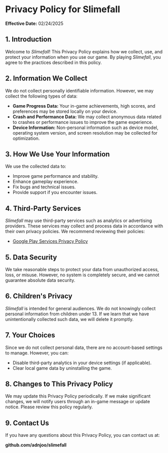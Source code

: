 # Privacy Policy for Slimefall

**Effective Date:** 02/24/2025

## 1. Introduction
Welcome to *Slimefall*! This Privacy Policy explains how we collect, use, and protect your 
information when you use our game. By playing *Slimefall*, you agree to the practices described in 
this policy.

## 2. Information We Collect
We do not collect personally identifiable information. However, we may collect the following types 
of data:

- **Game Progress Data:** Your in-game achievements, high scores, and preferences may be stored 
locally on your device.
- **Crash and Performance Data:** We may collect anonymous data related to crashes or performance 
issues to improve the game experience.
- **Device Information:** Non-personal information such as device model, operating system version, 
and screen resolution may be collected for optimization.

## 3. How We Use Your Information
We use the collected data to:

- Improve game performance and stability.
- Enhance gameplay experience.
- Fix bugs and technical issues.
- Provide support if you encounter issues.

## 4. Third-Party Services
*Slimefall* may use third-party services such as analytics or advertising providers. These 
services may collect and process data in accordance with their own privacy policies. We recommend 
reviewing their policies:

- [Google Play Services Privacy Policy](https://policies.google.com/privacy)

## 5. Data Security
We take reasonable steps to protect your data from unauthorized access, loss, or misuse. However, 
no system is completely secure, and we cannot guarantee absolute data security.

## 6. Children's Privacy
*Slimefall* is intended for general audiences. We do not knowingly collect personal information 
from children under 13. If we learn that we have unintentionally collected such data, we will 
delete it promptly.

## 7. Your Choices
Since we do not collect personal data, there are no account-based settings to manage. However, you 
can:

- Disable third-party analytics in your device settings (if applicable).
- Clear local game data by uninstalling the game.

## 8. Changes to This Privacy Policy
We may update this Privacy Policy periodically. If we make significant changes, we will notify 
users through an in-game message or update notice. Please review this policy regularly.

## 9. Contact Us
If you have any questions about this Privacy Policy, you can contact us at:

**github.com/adnjoo/slimefall**
